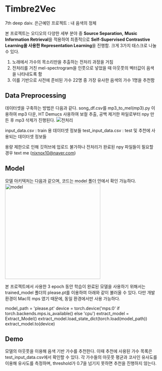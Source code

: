 # Timbre2Vec
7th deep daiv. 은근예민 프로젝트 : 내 음색의 정체

본 프로젝트는 오디오의 다양한 세부 분야 중 **Source Separation,** **Music Information Retrieval**을 적용하여 최종적으로 **Self-Supervised Contrastive Learning을 사용한 Representation Learning**을 진행함. 크게 3가지 태스크로 나눌 수 있다.

1. 노래에서 가수의 목소리만을 추출하는 전처리 과정을 거침
2. 전처리를 거친 mel-spectrogram을 인풋으로 넣었을 때 아웃풋의 벡터값이 음색을 나타내도록 함
3. 이를 기반으로 사전에 준비된 가수 22명 중 가장 유사한 음색의 가수 1명을 추천함


## Data Preprocessing

데이터셋을 구축하는 방법은 다음과 같다. song_df.csv를 mp3_to_mel(mp3).py 이용하여 mp3 다운, HT Demucs 사용하여 보컬 추출, 공백 제거한 파일로부터 npy 만든 후 mp3 삭제가 진행된다.
![전처리](https://github.com/Jin1025/Timbre2Vec/assets/111305638/ce29b471-f63b-4ca8-bd7e-84ba39cf8984)

input_data.csv : train 용 데이터셋 정보들
test_input_data.csv : test 및 추천에 사용되는 데이터셋 정보들

용량 제한으로 인해 깃허브에 업로드 불가하나 전처리가 완료된 npy 파일들이 필요할 경우 text me (nixnox10@naver.com)


## Model

모델 아키텍처는 다음과 같으며, 코드는 model 폴더 안에서 확인 가능하다. 
<img width="314" alt="model" src="https://github.com/Jin1025/Timbre2Vec/assets/111305638/79f3f257-e346-4e41-8fce-f1471fd36dd2">

본 프로젝트에서 사용한 3 epoch 동안 학습이 완료된 모델을 사용하기 위해서는 trained_model 폴더의 please.pt를 이용하여 아래와 같이 불러올 수 있다. 다만 개발 환경이 Mac의 mps 였기 때문에, 동일 환경에서만 사용 가능하다.

  model_path = 'please.pt'
  device = torch.device('mps:0' if torch.backends.mps.is_available() else 'cpu')
  extract_model = Extract_Model()
  extract_model.load_state_dict(torch.load(model_path))
  extract_model.to(device)


## Demo

모델의 아웃풋을 이용해 음색 기반 가수를 추천한다. 이때 추천에 사용된 가수 목록은 test_input_data.csv에서 확인할 수 있다. 각 가수들의 아웃풋 평균과 코사인 유사도를 이용해 유사도를 측정하며, threshold가 0.7을 넘기지 못하면 추천을 진행하지 않는다.
